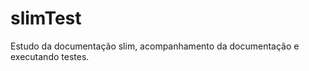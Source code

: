 slimTest
========

Estudo da documentação slim,
acompanhamento da documentação e executando testes.

